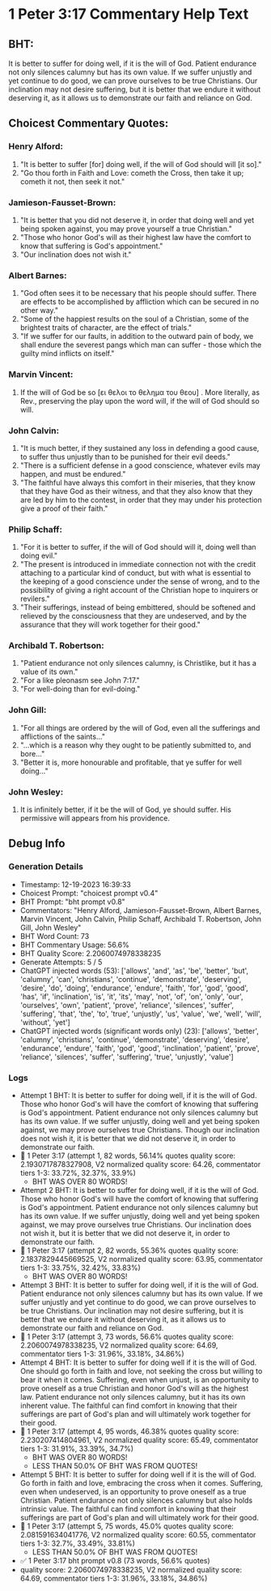 # 1 Peter 3:17 Commentary Help Text

## BHT:
It is better to suffer for doing well, if it is the will of God. Patient endurance not only silences calumny but has its own value. If we suffer unjustly and yet continue to do good, we can prove ourselves to be true Christians. Our inclination may not desire suffering, but it is better that we endure it without deserving it, as it allows us to demonstrate our faith and reliance on God.

## Choicest Commentary Quotes:
### Henry Alford:
1. "It is better to suffer [for] doing well, if the will of God should will [it so]."
2. "Go thou forth in Faith and Love: cometh the Cross, then take it up; cometh it not, then seek it not."

### Jamieson-Fausset-Brown:
1. "It is better that you did not deserve it, in order that doing well and yet being spoken against, you may prove yourself a true Christian."
2. "Those who honor God's will as their highest law have the comfort to know that suffering is God's appointment."
3. "Our inclination does not wish it."

### Albert Barnes:
1. "God often sees it to be necessary that his people should suffer. There are effects to be accomplished by affliction which can be secured in no other way."
2. "Some of the happiest results on the soul of a Christian, some of the brightest traits of character, are the effect of trials."
3. "If we suffer for our faults, in addition to the outward pain of body, we shall endure the severest pangs which man can suffer - those which the guilty mind inflicts on itself."

### Marvin Vincent:
1. If the will of God be so [ει θελοι το θελημα του θεου] . More literally, as Rev., preserving the play upon the word will, if the will of God should so will.


### John Calvin:
1. "It is much better, if they sustained any loss in defending a good cause, to suffer thus unjustly than to be punished for their evil deeds."
2. "There is a sufficient defense in a good conscience, whatever evils may happen, and must be endured."
3. "The faithful have always this comfort in their miseries, that they know that they have God as their witness, and that they also know that they are led by him to the contest, in order that they may under his protection give a proof of their faith."

### Philip Schaff:
1. "For it is better to suffer, if the will of God should will it, doing well than doing evil." 
2. "The present is introduced in immediate connection not with the credit attaching to a particular kind of conduct, but with what is essential to the keeping of a good conscience under the sense of wrong, and to the possibility of giving a right account of the Christian hope to inquirers or revilers."
3. "Their sufferings, instead of being embittered, should be softened and relieved by the consciousness that they are undeserved, and by the assurance that they will work together for their good."

### Archibald T. Robertson:
1. "Patient endurance not only silences calumny, is Christlike, but it has a value of its own."
2. "For a like pleonasm see John 7:17."
3. "For well-doing than for evil-doing."

### John Gill:
1. "For all things are ordered by the will of God, even all the sufferings and afflictions of the saints..."
2. "...which is a reason why they ought to be patiently submitted to, and bore..."
3. "Better it is, more honourable and profitable, that ye suffer for well doing..."

### John Wesley:
1. It is infinitely better, if it be the will of God, ye should suffer. His permissive will appears from his providence.



## Debug Info
### Generation Details
- Timestamp: 12-19-2023 16:39:33
- Choicest Prompt: "choicest prompt v0.4"
- BHT Prompt: "bht prompt v0.8"
- Commentators: "Henry Alford, Jamieson-Fausset-Brown, Albert Barnes, Marvin Vincent, John Calvin, Philip Schaff, Archibald T. Robertson, John Gill, John Wesley"
- BHT Word Count: 73
- BHT Commentary Usage: 56.6%
- BHT Quality Score: 2.2060074978338235
- Generate Attempts: 5 / 5
- ChatGPT injected words (53):
	['allows', 'and', 'as', 'be', 'better', 'but', 'calumny', 'can', 'christians', 'continue', 'demonstrate', 'deserving', 'desire', 'do', 'doing', 'endurance', 'endure', 'faith', 'for', 'god', 'good', 'has', 'if', 'inclination', 'is', 'it', 'its', 'may', 'not', 'of', 'on', 'only', 'our', 'ourselves', 'own', 'patient', 'prove', 'reliance', 'silences', 'suffer', 'suffering', 'that', 'the', 'to', 'true', 'unjustly', 'us', 'value', 'we', 'well', 'will', 'without', 'yet']
- ChatGPT injected words (significant words only) (23):
	['allows', 'better', 'calumny', 'christians', 'continue', 'demonstrate', 'deserving', 'desire', 'endurance', 'endure', 'faith', 'god', 'good', 'inclination', 'patient', 'prove', 'reliance', 'silences', 'suffer', 'suffering', 'true', 'unjustly', 'value']

### Logs
- Attempt 1 BHT: It is better to suffer for doing well, if it is the will of God. Those who honor God's will have the comfort of knowing that suffering is God's appointment. Patient endurance not only silences calumny but has its own value. If we suffer unjustly, doing well and yet being spoken against, we may prove ourselves true Christians. Though our inclination does not wish it, it is better that we did not deserve it, in order to demonstrate our faith.
- 🔄 1 Peter 3:17 (attempt 1, 82 words, 56.14% quotes quality score: 2.1930717878327908, V2 normalized quality score: 64.26, commentator tiers 1-3: 33.72%, 32.37%, 33.9%) 
	- BHT WAS OVER 80 WORDS!
- Attempt 2 BHT: It is better to suffer for doing well, if it is the will of God. Those who honor God's will have the comfort of knowing that suffering is God's appointment. Patient endurance not only silences calumny but has its own value. If we suffer unjustly, doing well and yet being spoken against, we may prove ourselves true Christians. Our inclination does not wish it, but it is better that we did not deserve it, in order to demonstrate our faith.
- 🔄 1 Peter 3:17 (attempt 2, 82 words, 55.36% quotes quality score: 2.1837829445669525, V2 normalized quality score: 63.95, commentator tiers 1-3: 33.75%, 32.42%, 33.83%) 
	- BHT WAS OVER 80 WORDS!
- Attempt 3 BHT: It is better to suffer for doing well, if it is the will of God. Patient endurance not only silences calumny but has its own value. If we suffer unjustly and yet continue to do good, we can prove ourselves to be true Christians. Our inclination may not desire suffering, but it is better that we endure it without deserving it, as it allows us to demonstrate our faith and reliance on God.
- 🔄 1 Peter 3:17 (attempt 3, 73 words, 56.6% quotes quality score: 2.2060074978338235, V2 normalized quality score: 64.69, commentator tiers 1-3: 31.96%, 33.18%, 34.86%)
- Attempt 4 BHT: It is better to suffer for doing well if it is the will of God. One should go forth in faith and love, not seeking the cross but willing to bear it when it comes. Suffering, even when unjust, is an opportunity to prove oneself as a true Christian and honor God's will as the highest law. Patient endurance not only silences calumny, but it has its own inherent value. The faithful can find comfort in knowing that their sufferings are part of God's plan and will ultimately work together for their good.
- 🔄 1 Peter 3:17 (attempt 4, 95 words, 46.38% quotes quality score: 2.230207414804961, V2 normalized quality score: 65.49, commentator tiers 1-3: 31.91%, 33.39%, 34.7%) 
	- BHT WAS OVER 80 WORDS! 
	- LESS THAN 50.0% OF BHT WAS FROM QUOTES!
- Attempt 5 BHT: It is better to suffer for doing well if it is the will of God. Go forth in faith and love, embracing the cross when it comes. Suffering, even when undeserved, is an opportunity to prove oneself as a true Christian. Patient endurance not only silences calumny but also holds intrinsic value. The faithful can find comfort in knowing that their sufferings are part of God's plan and will ultimately work for their good.
- 🔄 1 Peter 3:17 (attempt 5, 75 words, 45.0% quotes quality score: 2.081591634041776, V2 normalized quality score: 60.55, commentator tiers 1-3: 32.7%, 33.49%, 33.81%) 
	- LESS THAN 50.0% OF BHT WAS FROM QUOTES!
- ✅ 1 Peter 3:17 bht prompt v0.8 (73 words, 56.6% quotes)
- quality score: 2.2060074978338235, V2 normalized quality score: 64.69, commentator tiers 1-3: 31.96%, 33.18%, 34.86%)
